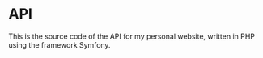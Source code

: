 # API
This is the source code of the API for my personal website, written in PHP using the framework Symfony.
